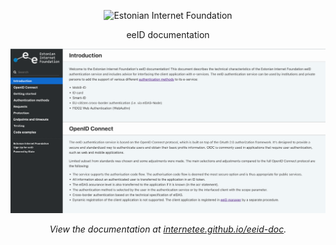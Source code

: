 <p align="center">
  <img src="https://user-images.githubusercontent.com/7734747/96883422-1298a200-1489-11eb-8598-bdb84486c11c.png" alt="Estonian Internet Foundation" width="226">
</p>

<p align="center">eeID documentation</p>

<p align="center"><img src="source/images/showcase.png" width=700 alt="Screenshot of eeID documentation" ></p>

<p align="center"><em>View the documentation at <a href="https://internetee.github.io/eeID-DOC">internetee.github.io/eeid-doc</a>.</em></p>